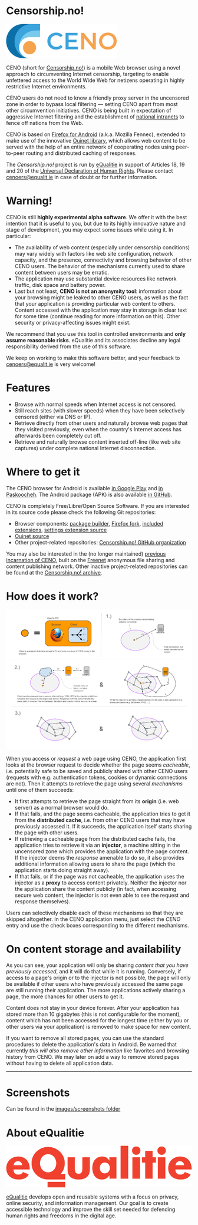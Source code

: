 # Censorship.no!

![](./images/ceno-logo.png "CENO logo")

CENO (short for [Censorship.no!][]) is a mobile Web browser using a novel approach to circumventing Internet censorship, targeting to enable unfettered access to the World Wide Web for netizens operating in highly restrictive Internet environments.

[Censorship.no!]: https://censorship.no/

CENO users do not need to know a friendly proxy server in the uncensored zone in order to bypass local filtering — setting CENO apart from most other circumvention initiatives.  CENO is being built in expectation of aggressive Internet filtering and the establishment of [national intranets][] to fence off nations from the Web.

[national intranets]: http://en.wikipedia.org/wiki/National_intranet

CENO is based on [Firefox for Android][] (a.k.a. Mozilla Fennec), extended to make use of the innovative [Ouinet library][], which allows web content to be served with the help of an entire network of cooperating nodes using peer-to-peer routing and distributed caching of responses.

[Firefox for Android]: https://www.mozilla.org/firefox/android/
[Ouinet library]: https://github.com/equalitie/ouinet/

The *Censorship.no!* project is run by [eQualitie][] in support of Articles 18, 19 and 20 of the [Universal Declaration of Human Rights]().  Please contact <cenoers@equalit.ie> in case of doubt or for further information.

[eQualitie]: https://equalit.ie/
[Universal Declaration of Human Rights]: https://www.un.org/en/universal-declaration-human-rights/

# Warning!

CENO is still **highly experimental alpha software**.  We offer it with the best intention that it is useful to you, but due to its highly innovative nature and stage of development, you may expect some issues while using it.  In particular:

  - The availability of web content (especially under censorship conditions) may vary widely with factors like web site configuration, network capacity, and the presence, connectivity and browsing behavior of other CENO users.  The behavior of the mechanisms currently used to share content between users may be erratic.
  - The application may use substantial device resources like network traffic, disk space and battery power.
  - Last but not least, **CENO is not an anonymity tool**: information about your browsing might be leaked to other CENO users, as well as the fact that your application is providing particular web content to others.  Content accessed with the application may stay in storage in clear text for some time (continue reading for more information on this).  Other security or privacy-affecting issues might exist.

We recommend that you use this tool in controlled environments and **only assume reasonable risks**.  eQualitie and its associates decline any legal responsibility derived from the use of this software.

We keep on working to make this software better, and your feedback to <cenoers@equalit.ie> is very welcome!

# Features

  - Browse with normal speeds when Internet access is not censored.
  - Still reach sites (with slower speeds) when they have been selectively censored (either via DNS or IP).
  - Retrieve directly from other users and naturally browse web pages that they visited previously, even when the country's Internet access has afterwards been completely cut off.
  - Retrieve and naturally browse content inserted off-line (like web site captures) under complete national Internet disconnection.

# Where to get it

The CENO browser for Android is available [in Google Play](https://play.google.com/store/apps/details?id=ie.equalit.ceno "CENO app in Google Play") and [in Paskoocheh](https://paskoocheh.com/tools/124/android.html "CENO app in Paskoocheh").  The Android package (APK) is also available [in GitHub](https://github.com/censorship-no/ceno-browser/releases "CENO app in GitHub").

CENO is completely Free/Libre/Open Source Software.  If you are interested in its source code please check the following Git repositories:

  - Browser components: [package builder](https://github.com/censorship-no/ceno-browser), [Firefox fork](https://github.com/censorship-no/gecko-dev/tree/ceno), [included extensions](https://github.com/censorship-no/ceno-distribution), [settings extension source](https://github.com/censorship-no/ceno-ext-settings)
  - [Ouinet source](https://github.com/equalitie/ouinet)
  - Other project-related repositories: [Censorship.no! GitHub organization](https://github.com/censorship-no)

You may also be interested in the (no longer maintained) [previous incarnation of CENO](https://github.com/censorship-no-archive/ceno1), built on the [Freenet][] anonymous file sharing and content publishing network.  Other inactive project-related repositories can be found at the [Censorship.no! archive](https://github.com/censorship-no-archive).

[Freenet]: https://freenetproject.org/

# How does it work?

![Different ways of retrieving content over CENO](./images/ceno-access.svg)

When you access or *request* a web page using CENO, the application first looks at the browser request to decide whether the page seems *cacheable*, i.e. potentially safe to be saved and publicly shared with other CENO users (requests with e.g. authentication tokens, cookies or dynamic connections are not).  Then it attempts to retrieve the page using several *mechanisms* until one of them succeeds:

  - It first attempts to retrieve the page straight from its **origin** (i.e. web server) as a normal browser would do.
  - If that fails, and the page seems cacheable, the application tries to get it from the **distributed cache**, i.e. from other CENO users that may have previously accessed it.  If it succeeds, the application itself starts sharing the page with other users.
  - If retrieving a cacheable page from the distributed cache fails, the application tries to retrieve it via an **injector**, a machine sitting in the uncensored zone which provides the application with the page content.  If the injector deems the *response* amenable to do so, it also provides additional information allowing users to share the page (which the application starts doing straight away).
  - If that fails, or if the page was not cacheable, the application uses the injector as a **proxy** to access content privately.  Neither the injector nor the application share the content publicly (in fact, when accessing secure web content, the injector is not even able to see the request and response themselves).

Users can selectively disable each of these mechanisms so that they are skipped altogether.  In the CENO application menu, just select the *CENO* entry and use the check boxes corresponding to the different mechanisms.

# On content storage and availability

As you can see, your application will only be sharing *content that you have previously accessed*, and it will do that while it is running.  Conversely, if access to a page's origin or to the injector is not possible, the page will only be available if other users who have previously accessed the same page are still running their application.  The more applications actively sharing a page, the more chances for other users to get it.

Content does not stay in your device forever.  After your application has stored more than 10 gigabytes (this is not configurable for the moment), content which has not been accessed for the longest time (either by you or other users via your application) is removed to make space for new content.

If you want to remove all stored pages, you can use the standard procedures to delete the application's data in Android.  Be warned that currently *this will also remove other information* like favorites and browsing history from CENO.  We may later on add a way to remove stored pages without having to delete all application data.

----

# Screenshots

Can be found in the [images/screenshots folder](images/screenshots)

# About eQualitie

![](./images/equalitie-logo.png "eQualitie logo")

[eQualitie][] develops open and reusable systems with a focus on privacy, online security, and information management.  Our goal is to create accessible technology and improve the skill set needed for defending human rights and freedoms in the digital age.

[eQualitie]: https://equalit.ie/
